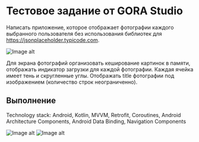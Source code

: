 # Тестовое задание от GORA Studio

Написать приложение, которое отображает фотографии каждого выбранного пользователя 
без использования библиотек для https://jsonplaceholder.typicode.com.

![Image alt](https://i.yapx.ru/NOLWF.jpg) 

Для экрана фотографий организовать кеширование картинок в памяти, отображать 
индикатор загрузки для каждой фотографии. Каждая ячейка имеет тень и скругленные 
углы. Отображать title фотографии под изображением (количество строк неограниченно).


## Выполнение 
Technology stack: Android, Kotlin, MVVM, Retrofit, Coroutines, Android Architecture Components, Android Data Binding, Navigation Components

![Image alt](https://i.yapx.ru/NOL85.jpg) ![Image alt](https://i.yapx.ru/NOL1Z.jpg)
